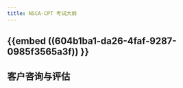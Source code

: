```yaml
---
title: NSCA-CPT 考试大纲
---
```


## {{embed ((604b1ba1-da26-4faf-9287-0985f3565a3f)) }}
## 客户咨询与评估
###
